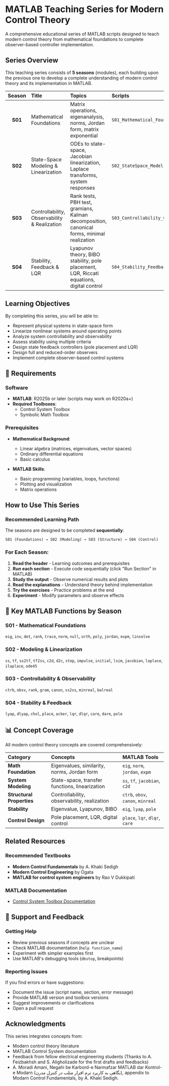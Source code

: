 # MATLAB Teaching Series for Modern Control Theory

A comprehensive educational series of MATLAB scripts designed to teach modern control theory from mathematical foundations to complete observer-based controller implementation.

##  Series Overview

This teaching series consists of **5 seasons** (modules), each building upon the previous one to develop a complete understanding of modern control theory and its implementation in MATLAB.

| Season | Title | Topics | Scripts |
|:------:|:------|:-------|:--------|
| **S01** | Mathematical Foundations | Matrix operations, eigenanalysis, norms, Jordan form, matrix exponential | `S01_Mathematical_Foundations.mlx` |
| **S02** | State-Space Modeling & Linearization | ODEs to state-space, Jacobian linearization, Laplace transforms, system responses | `S02_StateSpace_Modeling_Linearization.mlx` |
| **S03** | Controllability, Observability & Realization | Rank tests, PBH test, gramians, Kalman decomposition, canonical forms, minimal realization | `S03_Controllability_Observability_Realization.mlx` |
| **S04** | Stability, Feedback & LQR | Lyapunov theory, BIBO stability, pole placement, LQR, Riccati equations, digital control | `S04_Stability_Feedback_LQR.mlx` |


##  Learning Objectives

By completing this series, you will be able to:

- Represent physical systems in state-space form
- Linearize nonlinear systems around operating points
- Analyze system controllability and observability
- Assess stability using multiple criteria
- Design state feedback controllers (pole placement and LQR)
- Design full and reduced-order observers
- Implement complete observer-based control systems


## 🔧 Requirements

### Software
- **MATLAB**: R2025b or later (scripts may work on R2020a+)
- **Required Toolboxes**:
  - Control System Toolbox
  - Symbolic Math Toolbox

### Prerequisites
- **Mathematical Background**:
  - Linear algebra (matrices, eigenvalues, vector spaces)
  - Ordinary differential equations
  - Basic calculus
  
- **MATLAB Skills**:
  - Basic programming (variables, loops, functions)
  - Plotting and visualization
  - Matrix operations

##  How to Use This Series

### Recommended Learning Path

The seasons are designed to be completed **sequentially**:

```
S01 (Foundations) → S02 (Modeling) → S03 (Structure) → S04 (Control)
```

### For Each Season:

1. **Read the header** - Learning outcomes and prerequisites
2. **Run each section** - Execute code sequentially (click "Run Section" in MATLAB)
3. **Study the output** - Observe numerical results and plots
4. **Read the explanations** - Understand theory behind implementation
5. **Try the exercises** - Practice problems at the end
6. **Experiment** - Modify parameters and observe effects





## 🔑 Key MATLAB Functions by Season

### S01 - Mathematical Foundations
`eig`, `inv`, `det`, `rank`, `trace`, `norm`, `null`, `orth`, `poly`, `jordan`, `expm`, `linsolve`

### S02 - Modeling & Linearization
`ss`, `tf`, `ss2tf`, `tf2ss`, `c2d`, `d2c`, `step`, `impulse`, `initial`, `lsim`, `jacobian`, `laplace`, `ilaplace`, `ode45`

### S03 - Controllability & Observability
`ctrb`, `obsv`, `rank`, `gram`, `canon`, `ss2ss`, `minreal`, `balreal`

### S04 - Stability & Feedback
`lyap`, `dlyap`, `chol`, `place`, `acker`, `lqr`, `dlqr`, `care`, `dare`, `pole`


## 📊 Concept Coverage

All modern control theory concepts are covered comprehensively:

| Category | Concepts | MATLAB Tools |
|:---------|:---------|:-------------|
| **Math Foundation** | Eigenvalues, similarity, norms, Jordan form | `eig`, `norm`, `jordan`, `expm` |
| **System Modeling** | State-space, transfer functions, linearization | `ss`, `tf`, `jacobian`, `c2d` |
| **Structural Properties** | Controllability, observability, realization | `ctrb`, `obsv`, `canon`, `minreal` |
| **Stability** | Eigenvalue, Lyapunov, BIBO | `eig`, `lyap`, `pole` |
| **Control Design** | Pole placement, LQR, digital control | `place`, `lqr`, `dlqr`, `care` |

## Related Resources

### Recommended Textbooks
- **Modern Control Fundamentals** by A. Khaki Sedigh
- **Modern Control Engineering** by Ogata
- **MATLAB for control system engineers** by Rao V Dukkipati


### MATLAB Documentation
- [Control System Toolbox Documentation](https://www.mathworks.com/help/control/)



## 🤝 Support and Feedback

### Getting Help
- Review previous seasons if concepts are unclear
- Check MATLAB documentation (`help function_name`)
- Experiment with simpler examples first
- Use MATLAB's debugging tools (`dbstop`, breakpoints)

### Reporting Issues
If you find errors or have suggestions:
- Document the issue (script name, section, error message)
- Provide MATLAB version and toolbox versions
- Suggest improvements or clarifications
- Open a pull request

## Acknowledgments

This series integrates concepts from:
- Modern control theory literature
- MATLAB Control System documentation
- Feedback from fellow electrical engineering students (Thanks to A. Feizbakhsh and S. Aligholizade for the first drafts and feedbacks)
- A. Moradi Amani, Negahi be Karbord-e Narmafzar MATLAB dar Kontrol-e Modarn (نگاهی به کاربرد نرم افزار متلب در کنترل مدرن), appendix to Modarn Control Fundamentals, by A. Khaki Sedigh.
